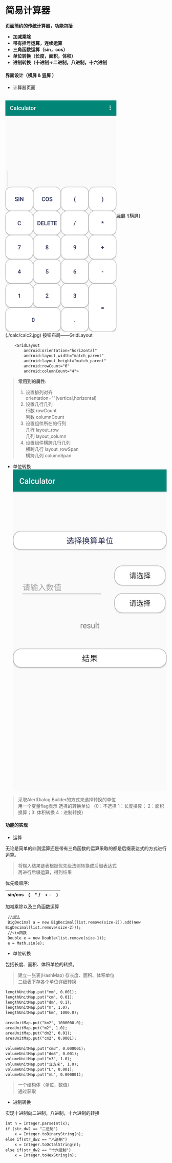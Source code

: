 # 简易计算器
**页面简约的传统计算器，功能包括**
* **加减乘除**
* **带有括号运算，连续运算**
* **三角函数运算（sin，cos）**
* **单位转换（长度，面积，体积）**
* **进制转换（十进制->二进制，八进制，十六进制**

#### 界面设计（横屏 & 竖屏 ）

- 计算器页面
<br>
<a href="url"><img src="./calc/calc1.jpg" align="center" height="720" width="347" >竖屏</a>
![横屏](./calc/calc2.jpg)
按钮布局——GridLayout

```
    <GridLayout
        android:orientation="horizontal"
        android:layout_width="match_parent"
        android:layout_height="match_parent"
        android:rowCount="6"
        android:columnCount="4">
```
>  **常用到的属性:**
> 1. 设置排列对齐
    <br>orientation=""(vertical,horizontal)
> 2. 设置几行几列
    <br>行数 rowCount
    <br>列数 columnCount
> 3. 设置组件所在的行列
    <br>几行 layout_row
    <br>几列 layout_column
> 4. 设置组件横跨几行几列
    <br>横跨几行 layout_rowSpan
    <br>横跨几列 columnSpan

- 单位转换
![单位转换](./calc/calc3.jpg)
> 采取AlertDialog.Builder的方式来选择转换的单位<br>
> 用一个变量flag表示 选择的转换单位
（0：不选择 1：长度换算； 2：面积换算；3: 体积转换 4：进制转换）

#### 功能的实现

- 运算

无论是简单的四则运算还是带有三角函数的运算采取的都是后缀表达式的方式进行运算。

> 将输入结果链表根据优先级法则转换成后缀表达式<br>
> 再进行后缀运算，得到结果


优先级顺序:

sin/cos | ( | * / | + - | ) 
---|---|---|---|---

加减乘除以及三角函数运算

```
 //加法
 BigDecimal a = new BigDecimal(list.remove(size-2)).add(new BigDecimal(list.remove(size-2)));
 //sin函数
 Double e = new Double(list.remove(size-1));
 e = Math.sin(e);
```

- 单位转换

包括长度、面积、体积单位的转换。
> 建立一张表(HashMap) 存长度、面积、体积单位<br>
> 二级表下存各个单位详细转换

```
lengthUnitMap.put("mm", 0.001);
lengthUnitMap.put("cm", 0.01);
lengthUnitMap.put("dm", 0.1);
lengthUnitMap.put("m", 1.0);
lengthUnitMap.put("km", 1000.0);
		
areaUnitMap.put("km2", 1000000.0);
areaUnitMap.put("m2", 1.0);
areaUnitMap.put("dm2", 0.01);
areaUnitMap.put("cm2", 0.0001);
		
volumeUnitMap.put("cm3", 0.000001);
volumeUnitMap.put("dm3", 0.001);
volumeUnitMap.put("m3", 1.0);
volumeUnitMap.put("立方米", 1.0);
volumeUnitMap.put("L", 0.001);
volumeUnitMap.put("mL", 0.000001);
```
> 一个结构体（单位，数值）<br>
> 通过获取

- 进制转换

实现十进制向二进制，八进制，十六进制的转换


```
int n = Integer.parseInt(x);
if (str_dw2 == "二进制")
    x = Integer.toBinaryString(n);
else if(str_dw2 == "八进制")
    x = Integer.toOctalString(n);
else if(str_dw2 == "十六进制")
    x = Integer.toHexString(n);
```

